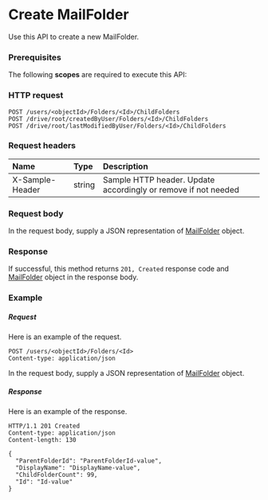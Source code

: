 # Create MailFolder

Use this API to create a new MailFolder.
### Prerequisites
The following **scopes** are required to execute this API: 
### HTTP request
<!-- { "blockType": "ignored" } -->
```http
POST /users/<objectId>/Folders/<Id>/ChildFolders
POST /drive/root/createdByUser/Folders/<Id>/ChildFolders
POST /drive/root/lastModifiedByUser/Folders/<Id>/ChildFolders

```
### Request headers
| Name       | Type | Description|
|:---------------|:--------|:----------|
| X-Sample-Header  | string  | Sample HTTP header. Update accordingly or remove if not needed|

### Request body
In the request body, supply a JSON representation of [MailFolder](../resources/mailfolder.md) object.


### Response
If successful, this method returns `201, Created` response code and [MailFolder](../resources/mailfolder.md) object in the response body.

### Example
##### Request
Here is an example of the request.
<!-- {
  "blockType": "request",
  "name": "create_mailfolder_from_mailfolder"
}-->
```http
POST /users/<objectId>/Folders/<Id>
Content-type: application/json
```
In the request body, supply a JSON representation of [MailFolder](../resources/mailfolder.md) object.
##### Response
Here is an example of the response.
<!-- {
  "blockType": "response",
  "truncated": false,
  "@odata.type": "mailfolder"
} -->
```http
HTTP/1.1 201 Created
Content-type: application/json
Content-length: 130

{
  "ParentFolderId": "ParentFolderId-value",
  "DisplayName": "DisplayName-value",
  "ChildFolderCount": 99,
  "Id": "Id-value"
}
```

<!-- uuid: 01c66312-fa3a-4fe9-b556-e9d6373bc1aa
2015-10-16 23:06:05 UTC -->
<!-- {
  "type": "#page.annotation",
  "description": "Create MailFolder",
  "keywords": "",
  "section": "documentation",
  "tocPath": ""
}-->
